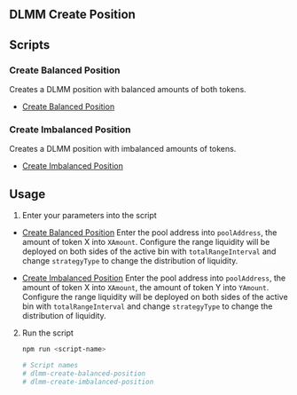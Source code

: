 ## DLMM Create Position

## Scripts

### Create Balanced Position

Creates a DLMM position with balanced amounts of both tokens.

- [Create Balanced Position](./src/create-balanced-position.ts)

### Create Imbalanced Position

Creates a DLMM position with imbalanced amounts of tokens.

- [Create Imbalanced Position](./src/create-imbalanced-position.ts)

## Usage

1. Enter your parameters into the script

- [Create Balanced Position](./src/create-balanced-position.ts) Enter the pool address into
  `poolAddress`, the amount of token X into `XAmount`. Configure the range liquidity will be
  deployed on both sides of the active bin with `totalRangeInterval` and change `strategyType` to
  change the distribution of liquidity.

- [Create Imbalanced Position](./src/create-imbalanced-position.ts) Enter the pool address into
  `poolAddress`, the amount of token X into `XAmount`, the amount of token Y into `YAmount`.
  Configure the range liquidity will be deployed on both sides of the active bin with
  `totalRangeInterval` and change `strategyType` to change the distribution of liquidity.

2. Run the script

   ```bash
   npm run <script-name>

   # Script names
   # dlmm-create-balanced-position
   # dlmm-create-imbalanced-position
   ```
